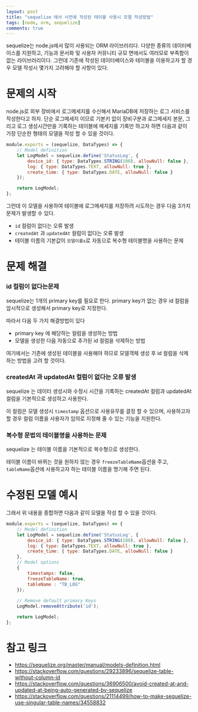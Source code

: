 ```yaml
---
layout: post
title: "sequelize 에서 사전에 작성된 테이블 사용시 모델 작성방법"
tags: [node, orm, sequelize]
comments: true
---
```


sequelize는 node.js에서 많이 사용되는 ORM 라이브러리다. 다양한 종류의 데이터베이스를 지원하고, 기능과 문서화 및 사용자 커뮤니티 규모 면에서도 여러모로 부족함이 없는 라이브러리이다. 그런데 기존에 작성된 데이터베이스와 테이블을 이용하고자 할 경우 모델 작성시 몇가지 고려해야 할 사항이 있다.

# 문제의 시작

node.js로 외부 장비에서 로그메세지를 수신해서 MariaDB에 저장하는 로그 서비스를 작성한다고 하자. 단순 로그메세지 이므로 기본키 없이 장비구분과 로그메세지 본문, 그리고 로그 생성시간만을 기록하는 테이블에 메세지를 기록만 하고자 하면 다음과 같이 가장 단순한 형태의 모델을 작성 할 수 있을 것이다.

```javascript
module.exports = (sequelize, DataTypes) => { 
    // Model definition
    let LogModel = sequelize.define('StatusLog', { 
        device_id: { type: DataTypes.STRING(100), allowNull: false },
        log: { type: DataTypes.TEXT, allowNull: true }, 
        create_time: { type: DataTypes.DATE, allowNull: false }
    });

    return LogModel;
};
```

그런데 이 모델을 사용하여 테이블에 로그메세지를 저장하려 시도하는 경우 다음 3가지 문제가 발생할 수 있다.

* ```id``` 컬럼이 없다는 오류 발생
* ```createdAt``` 과 ```updatedAt``` 컬럼이 없다는 오류 발생
* 테이블 이름의 기본값이 ```모델이름s```로 자동으로 복수형 테이블명을 사용하는 문제

# 문제 해결

### id 컬럼이 없다는문제

sequelize는 1개의 primary key를 필요로 한다. primary key가 없는 경우 id 컬럼을 암시적으로 생성해서 primary key로 지정한다.

따라서 다음 두 가지 해결방법이 있다

* primary key 에 해당하는 컬럼을 생성하는 방법
* 모델을 생성한 다음 자동으로 추가된 id 컬럼을 삭제하는 방법

여기에서는 기존에 생성된 테이블을 사용해야 하므로 모델객체 생성 후 id 컬럼을 삭제하는 방법을 고려 할 것이다.

### createdAt 과 updatedAt 컬럼이 없다는 오류 발생

sequelize 는 데이터 생성시와 수정시 시간을 기록하는 createdAt 컬럼과 updatedAt 컬럼을 기본적으로 생성하고 사용한다.

이 컬럼은 모델 생성시 ```timestamp``` 옵션으로 사용유무를 결정 할 수 있으며, 사용하고자 할 경우 컬럼 이름을 사용자가 임의로 지정해 줄 수 있는 기능을 지원한다.

### 복수형 문법의 테이블명을 사용하는 문제

sequelize 는 테이블 이름을 기본적으로 복수형으로 생성한다.

테이블 이름이 바뀌는 것을 원하지 않는 경우 ```freezeTableName```옵션을 주고, ```tableName```옵션에 사용하고자 하는 테이블 이름을 명기해 주면 된다.


# 수정된 모델 예시

그래서 위 내용을 종합하면 다음과 같이 모델을 작성 할 수 있을 것이다.

```javascript
module.exports = (sequelize, DataTypes) => { 
    // Model definition
    let LogModel = sequelize.define('StatusLog', { 
        device_id: { type: DataTypes.STRING(100), allowNull: false },
        log: { type: DataTypes.TEXT, allowNull: true }, 
        create_time: { type: DataTypes.DATE, allowNull: false }
    },
    // Model options 
    {
        timestamps: false,
        freezeTableName: true,
        tableName : "TB_LOG"
    });
    
    // Remove default primary Keys
    LogModel.removeAttribute('id');

    return LogModel;
};
```

# 참고 링크

* https://sequelize.org/master/manual/models-definition.html
* https://stackoverflow.com/questions/29233896/sequelize-table-without-column-id
* https://stackoverflow.com/questions/36906500/avoid-created-at-and-updated-at-being-auto-generated-by-sequelize
* https://stackoverflow.com/questions/21114499/how-to-make-sequelize-use-singular-table-names/34558832
